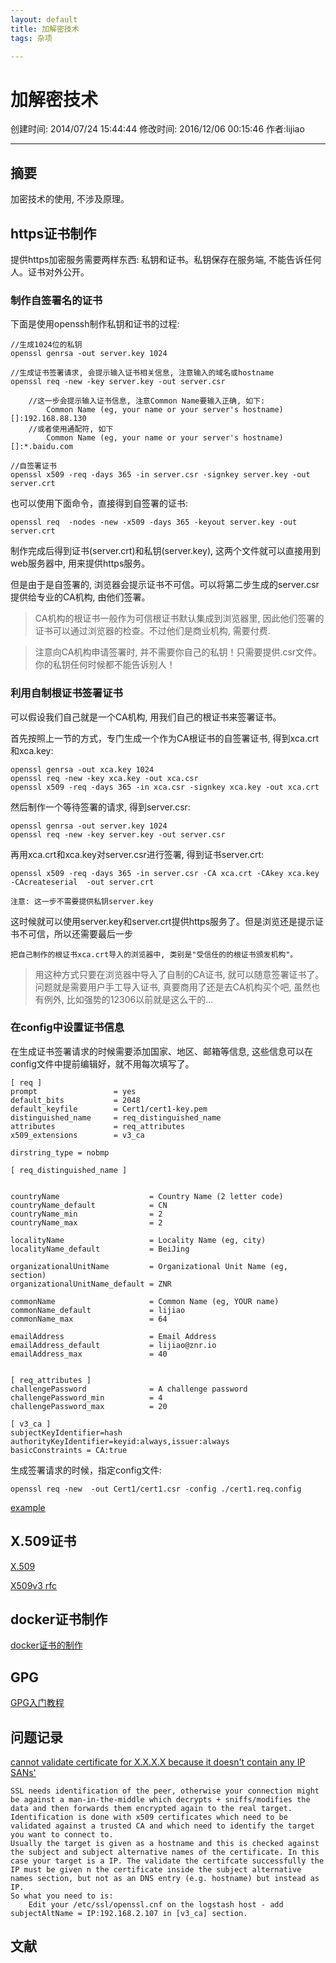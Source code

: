 ```yaml
---
layout: default
title: 加解密技术
tags: 杂项

---
```


# 加解密技术
创建时间: 2014/07/24 15:44:44  修改时间: 2016/12/06 00:15:46 作者:lijiao

----

## 摘要

加密技术的使用, 不涉及原理。

## https证书制作

提供https加密服务需要两样东西: 私钥和证书。私钥保存在服务端, 不能告诉任何人。证书对外公开。

### 制作自签署名的证书

下面是使用openssh制作私钥和证书的过程:

	//生成1024位的私钥
	openssl genrsa -out server.key 1024               

	//生成证书签署请求, 会提示输入证书相关信息, 注意输入的域名或hostname
	openssl req -new -key server.key -out server.csr

		//这一步会提示输入证书信息, 注意Common Name要输入正确, 如下:
			Common Name (eg, your name or your server's hostname) []:192.168.88.130
		//或者使用通配符, 如下
			Common Name (eg, your name or your server's hostname) []:*.baidu.com

	//自签署证书
	openssl x509 -req -days 365 -in server.csr -signkey server.key -out server.crt

也可以使用下面命令，直接得到自签署的证书:

	openssl req  -nodes -new -x509 -days 365 -keyout server.key -out server.crt

制作完成后得到证书(server.crt)和私钥(server.key), 这两个文件就可以直接用到web服务器中, 用来提供https服务。

但是由于是自签署的, 浏览器会提示证书不可信。可以将第二步生成的server.csr提供给专业的CA机构, 由他们签署。

>CA机构的根证书一般作为可信根证书默认集成到浏览器里, 因此他们签署的证书可以通过浏览器的检查。不过他们是商业机构, 需要付费.

>注意向CA机构申请签署时, 并不需要你自己的私钥！只需要提供.csr文件。你的私钥任何时候都不能告诉别人！

### 利用自制根证书签署证书

可以假设我们自己就是一个CA机构, 用我们自己的根证书来签署证书。

首先按照上一节的方式，专门生成一个作为CA根证书的自签署证书, 得到xca.crt和xca.key:

	openssl genrsa -out xca.key 1024               
	openssl req -new -key xca.key -out xca.csr
	openssl x509 -req -days 365 -in xca.csr -signkey xca.key -out xca.crt

然后制作一个等待签署的请求, 得到server.csr:

	openssl genrsa -out server.key 1024               
	openssl req -new -key server.key -out server.csr

再用xca.crt和xca.key对server.csr进行签署, 得到证书server.crt:

	openssl x509 -req -days 365 -in server.csr -CA xca.crt -CAkey xca.key -CAcreateserial  -out server.crt 

	注意: 这一步不需要提供私钥server.key

这时候就可以使用server.key和server.crt提供https服务了。但是浏览还是提示证书不可信，所以还需要最后一步

	把自己制作的根证书xca.crt导入的浏览器中, 类别是"受信任的的根证书颁发机构"。

>用这种方式只要在浏览器中导入了自制的CA证书, 就可以随意签署证书了。问题就是需要用户手工导入证书, 真要商用了还是去CA机构买个吧, 虽然也有例外, 比如强势的12306以前就是这么干的...

### 在config中设置证书信息

在生成证书签署请求的时候需要添加国家、地区、邮箱等信息, 这些信息可以在config文件中提前编辑好，就不用每次填写了。

	[ req ]                                                                                                                                                                                                            
	prompt                 = yes 
	default_bits           = 2048
	default_keyfile        = Cert1/cert1-key.pem
	distinguished_name     = req_distinguished_name
	attributes             = req_attributes
	x509_extensions        = v3_ca
	
	dirstring_type = nobmp
	
	[ req_distinguished_name ]
	
	
	countryName                    = Country Name (2 letter code)
	countryName_default            = CN
	countryName_min                = 2 
	countryName_max                = 2 
	
	localityName                   = Locality Name (eg, city)
	localityName_default           = BeiJing
	
	organizationalUnitName         = Organizational Unit Name (eg, section)
	organizationalUnitName_default = ZNR 
	
	commonName                     = Common Name (eg, YOUR name)
	commonName_default             = lijiao
	commonName_max                 = 64
	
	emailAddress                   = Email Address
	emailAddress_default           = lijiao@znr.io
	emailAddress_max               = 40
	
	
	[ req_attributes ]
	challengePassword              = A challenge password
	challengePassword_min          = 4 
	challengePassword_max          = 20
	
	[ v3_ca ]
	subjectKeyIdentifier=hash
	authorityKeyIdentifier=keyid:always,issuer:always
	basicConstraints = CA:true

生成签署请求的时候，指定config文件:

	openssl req -new  -out Cert1/cert1.csr -config ./cert1.req.config

[example](https://github.com/lijiaocn/Material/tree/master/x509)

## X.509证书

[X.509](http://en.wikipedia.org/wiki/X.509)

[X509v3 rfc](https://www.ietf.org/rfc/rfc5280.txt)

## docker证书制作

[docker证书的制作](https://github.com/lijiaocn/Material/tree/master/DockerCA)

## GPG

[GPG入门教程](http://www.ruanyifeng.com/blog/2013/07/gpg.html)

## 问题记录

[cannot validate certificate for X.X.X.X because it doesn't contain any IP SANs'](http://serverfault.com/questions/611120/failed-tls-handshake-does-not-contain-any-ip-sans)

	SSL needs identification of the peer, otherwise your connection might be against a man-in-the-middle which decrypts + sniffs/modifies the data and then forwards them encrypted again to the real target. Identification is done with x509 certificates which need to be validated against a trusted CA and which need to identify the target you want to connect to.
	Usually the target is given as a hostname and this is checked against the subject and subject alternative names of the certificate. In this case your target is a IP. The validate the certifcate successfully the IP must be given n the certificate inside the subject alternative names section, but not as an DNS entry (e.g. hostname) but instead as IP.
	So what you need to is:
		Edit your /etc/ssl/openssl.cnf on the logstash host - add subjectAltName = IP:192.168.2.107 in [v3_ca] section.

## 文献
